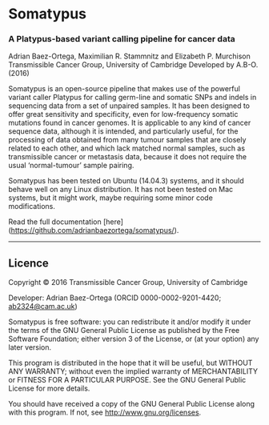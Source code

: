 Somatypus
=========

### A Platypus-based variant calling pipeline for cancer data

Adrian Baez-Ortega, Maximilian R. Stammnitz and Elizabeth P. Murchison
Transmissible Cancer Group, University of Cambridge
Developed by A.B-O. (2016)

Somatypus is an open-source pipeline that makes use of the powerful variant caller Platypus for calling germ-line and somatic SNPs and indels in sequencing data from a set of unpaired samples. It has been designed to offer great sensitivity and specificity, even for low-frequency somatic mutations found in cancer genomes. It is applicable to any kind of cancer sequence data, although it is intended, and particularly useful, for the processing of data obtained from many tumour samples that are closely related to each other, and which lack matched normal samples, such as transmissible cancer or metastasis data, because it does not require the usual ‘normal-tumour’ sample pairing.

Somatypus has been tested on Ubuntu (14.04.3) systems, and it should behave well on any Linux distribution. It has not been tested on Mac systems, but it might work, maybe requiring some minor code modifications.

Read the full documentation [here] (https://github.com/adrianbaezortega/somatypus/).

---

## Licence

Copyright © 2016 Transmissible Cancer Group, University of Cambridge

Developer: Adrian Baez-Ortega (ORCID 0000-0002-9201-4420; ab2324@cam.ac.uk)

Somatypus is free software: you can redistribute it and/or modify it under the terms of the GNU General Public License as published by the Free Software Foundation; either version 3 of the License, or (at your option) any later version.

This program is distributed in the hope that it will be useful, but WITHOUT ANY WARRANTY; without even the implied warranty of MERCHANTABILITY or FITNESS FOR A PARTICULAR PURPOSE. See the GNU General Public License for more details.

You should have received a copy of the GNU General Public License along with this program. If not, see http://www.gnu.org/licenses.
